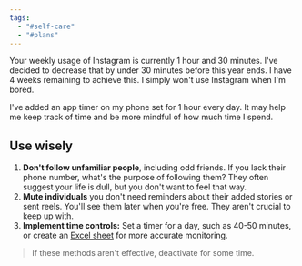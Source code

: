 ```yaml
---
tags:
  - "#self-care"
  - "#plans"
---
```

Your weekly usage of Instagram is currently 1 hour and 30 minutes. I've decided to decrease that by under 30 minutes before this year ends. I have 4 weeks remaining to achieve this. I simply won't use Instagram when I'm bored.

I've added an app timer on my phone set for 1 hour every day. It may help me keep track of time and be more mindful of how much time I spend.

## Use wisely

1. **Don't follow unfamiliar people**, including odd friends. If you lack their phone number, what's the purpose of following them? They often suggest your life is dull, but you don't want to feel that way.
2. **Mute individuals** you don't need reminders about their added stories or sent reels. You'll see them later when you're free. They aren't crucial to keep up with.
3. **Implement time controls:** Set a timer for a day, such as 40-50 minutes, or create an [Excel sheet](https://docs.google.com/spreadsheets/d/1fmAiDMSCBeWg9KS8NfYZFicTBaWJuEU8Y2koep8k1gQ/edit?usp=drivesdk) for more accurate monitoring.

> If these methods aren't effective, deactivate for some time.